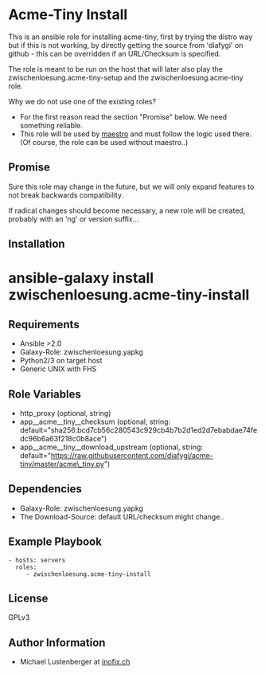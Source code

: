 Acme-Tiny Install
=================

This is an ansible role for installing acme-tiny, first by trying the distro way but if this is not working, by directly getting the source from 'diafygi' on github - this can be overridden if an URL/Checksum is specified.

The role is meant to be run on the host that will later also play the zwischenloesung.acme-tiny-setup and the zwischenloesung.acme-tiny role.

Why we do not use one of the existing roles?

* For the first reason read the section "Promise" below. We need something reliable.
* This role will be used by [maestro](https://github.com/inofix/maestro) and must follow the logic used there. (Of course, the role can be used without maestro..)

Promise
-------

Sure this role may change in the future, but we will only expand features to not break backwards compatibility.

If radical changes should become necessary, a new role will be created, probably with an 'ng' or version suffix...

Installation
------------

 # ansible-galaxy install zwischenloesung.acme-tiny-install

Requirements
------------

* Ansible >2.0
* Galaxy-Role: zwischenloesung.yapkg
* Python2/3 on target host
* Generic UNIX with FHS

Role Variables
--------------

* http\_proxy (optional, string)
* app\_\_acme\_\_tiny\_\_checksum (optional, string: default="sha256:bcd7cb56c280543c929cb4b7b2d1ed2d7ebabdae74fedc96b6a63f218c0b8ace")
* app\_\_acme\_\_tiny\_\_download\_upstream (optional, string: default="https://raw.githubusercontent.com/diafygi/acme-tiny/master/acme\_tiny.py")

Dependencies
------------

* Galaxy-Role: zwischenloesung.yapkg
* The Download-Source: default URL/checksum might change..

Example Playbook
----------------

    - hosts: servers
      roles:
         - zwischenloesung.acme-tiny-install

License
-------

GPLv3

Author Information
------------------

* Michael Lustenberger at [inofix.ch](http://www.inofix.ch)
